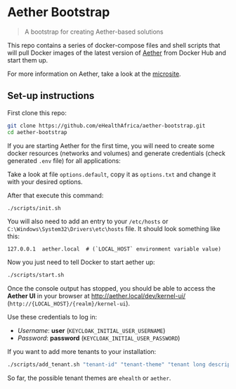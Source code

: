 # Aether Bootstrap

> A bootstrap for creating Aether-based solutions

This repo contains a series of docker-compose files and shell scripts that will pull Docker images of the latest version of [Aether](https://github.com/eHealthAfrica/aether) from Docker Hub and start them up.

For more information on Aether, take a look at the [microsite](https://aether.ehealthafrica.org).

## Set-up instructions

First clone this repo:

```bash
git clone https://github.com/eHealthAfrica/aether-bootstrap.git
cd aether-bootstrap
```

If you are starting Aether for the first time, you will need to create some docker resources (networks and volumes) and generate credentials (check generated `.env` file) for all applications:

Take a look at file `options.default`, copy it as `options.txt` and change it with your desired options.

After that execute this command:

```bash
./scripts/init.sh
```

You will also need to add an entry to your `/etc/hosts` or `C:\Windows\System32\Drivers\etc\hosts` file.
It should look something like this:

```text
127.0.0.1  aether.local  # (`LOCAL_HOST` environment variable value)
```

Now you just need to tell Docker to start aether up:

```bash
./scripts/start.sh
```

Once the console output has stopped, you should be able to access the **Aether UI** in your browser at http://aether.local/dev/kernel-ui/ (`http://{LOCAL_HOST}/{realm}/kernel-ui`).

Use these credentials to log in:

- *Username*: **user** (`KEYCLOAK_INITIAL_USER_USERNAME`)
- *Password*: **password** (`KEYCLOAK_INITIAL_USER_PASSWORD`)


If you want to add more tenants to your installation:

```bash
./scripts/add_tenant.sh "tenant-id" "tenant-theme" "tenant long description"
```

So far, the possible tenant themes are `ehealth` or `aether`.
